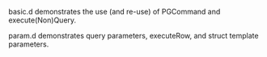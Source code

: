 basic.d demonstrates the use (and re-use) of PGCommand and execute(Non)Query.

param.d demonstrates query parameters, executeRow, and struct template
parameters.
